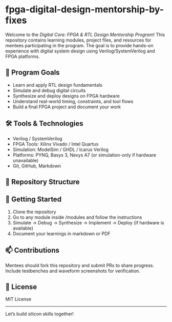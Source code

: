 # fpga-digital-design-mentorship-by-fixes
Welcome to the *Digital Core: FPGA & RTL Design Mentorship Program*! This repository contains learning modules, project files, and resources for mentees participating in the program. The goal is to provide hands-on experience with digital system design using Verilog/SystemVerilog and FPGA platforms.

## 🚀 Program Goals
- Learn and apply RTL design fundamentals
- Simulate and debug digital circuits
- Synthesize and deploy designs on FPGA hardware
- Understand real-world timing, constraints, and tool flows
- Build a final FPGA project and document your work

## 🛠 Tools & Technologies
- Verilog / SystemVerilog
- FPGA Tools: Xilinx Vivado / Intel Quartus
- Simulation: ModelSim / GHDL / Icarus Verilog
- Platforms: PYNQ, Basys 3, Nexys A7 (or simulation-only if hardware unavailable)
- Git, GitHub, Markdown

## 📁 Repository Structure

## 🧠 Getting Started
1. Clone the repository  
2. Go to any module inside /modules and follow the instructions  
3. Simulate → Debug → Synthesize → Implement → Deploy (if hardware is available)  
4. Document your learnings in markdown or PDF  

## 📫 Contributions
Mentees should fork this repository and submit PRs to share progress. Include testbenches and waveform screenshots for verification.

## 📜 License
MIT License

---

Let’s build silicon skills together!
